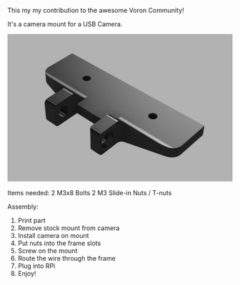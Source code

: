 This my my contribution to the awesome Voron Community!

It's a camera mount for a USB Camera.

![Screenshot_4](screenshot_4.jpg)


Items needed:
2 M3x8 Bolts
2 M3 Slide-in Nuts / T-nuts


Assembly:
1. Print part
2. Remove stock mount from camera
3. Install camera on mount
4. Put nuts into the frame slots
5. Screw on the mount
6. Route the wire through the frame
7. Plug into RPi
8. Enjoy!
